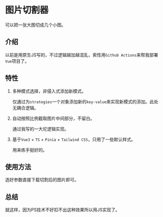 # 图片切割器

可以把一张大图切成几个小图。

## 介绍

以前是用原生JS写的，不过逻辑越加越混乱，索性用`Github Actions`来帮我部署`Vue`项目了。

## 特性

1. 多种模式选择，非侵入式添加新模式。

   仅通过为`strategies`一个对象添加新的`key-value`来实现新模式的添加。此处无耦合逻辑。

2. 自动按照比例截取图片中间部分，不留白。

   通过我写的一大坨逻辑实现。

3. 基于`Vue3` + `TS` + `Pinia` + `Tailwind CSS`，只用了一些默认样式。

   用来练手挺好的。


## 使用方法

选好参数直接下载切割后的图片即可。


## 总结

就这样，因为PS技术不好扣不出这种效果所以用JS实现了。
